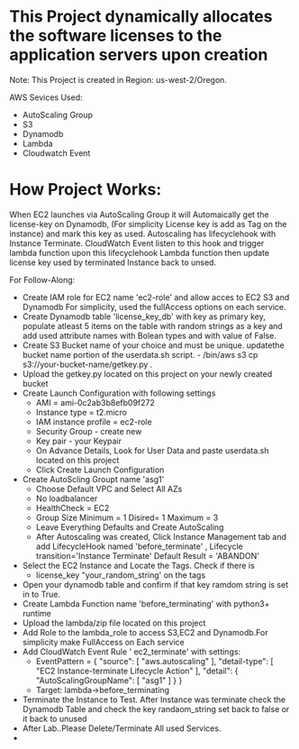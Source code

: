 # This Project dynamically allocates the software licenses to the application servers upon creation
Note: This Project is created in Region: us-west-2/Oregon.

AWS Sevices Used:
- AutoScaling Group
- S3 
- Dynamodb
- Lambda
- Cloudwatch Event

# How Project Works:
  When EC2 launches via AutoScaling Group it will Automaically get the license-key on Dynamodb, (For simplicity License key is add as Tag on the instance) and mark this key as used.
  Autoscaling has lifecyclehook with Instance Terminate.
  CloudWatch Event listen to this hook and trigger lambda function upon this lifecyclehook
  Lambda function then update license key used by terminated Instance back to unsed.
  
  
  
For Follow-Along:
  - Create IAM role for EC2  name 'ec2-role' and  allow acces to EC2 S3 and Dynamodb For simplicity, used the fullAccess options on each service. 
  - Create Dynamodb table 'license_key_db' with key as primary key, populate atleast 5 items on the table with random strings as a key and add used attribute names with Bolean types and with value of False.
  - Create S3 Bucket name of your choice and must be unique. updatethe bucket name portion of the userdata.sh script. 
        - /bin/aws s3 cp s3://your-bucket-name/getkey.py  .
  - Upload the getkey.py located on this project on your newly created bucket
  - Create Launch Configuration with following settings
       - AMI = ami-0c2ab3b8efb09f272
       - Instance type = t2.micro
       - IAM instance profile = ec2-role 
       - Security Group - create new
       - Key pair - your Keypair
       - On Advance Details, Look for User Data and paste userdata.sh located on this project 
       - Click Create Launch Configuration
  - Create AutoScling Groupt name 'asg1'
      - Choose Default VPC and Select All AZs
      - No loadbalancer
      - HealthCheck = EC2
      - Group Size
          Minimum = 1
          Disired= 1
          Maximum = 3
      - Leave Everything Defaults and Create AutoScaling
      - After Autoscaling was created, Click Instance Management tab and add LifecycleHook named 'before_terminate' , Lifecycle transition='Instance Terminate' Default Result = 'ABANDON' 
  - Select the EC2 Instance and Locate the Tags. Check if there is 
      - license_key	"your_random_string' on the tags
  - Open your dynamodb table and confirm if that key ramdom string is set in to True.
  - Create Lambda Function name 'before_terminating' with python3+ runtime 
  - Upload the lambda/zip file located on this project
  - Add Role to the lambda_role to access S3,EC2 and Dynamodb.For simplicity make FullAccess on Each service
  - Add CloudWatch Event Rule ' ec2_terminate' with settings:
     - EventPattern = {
                        "source": [
                          "aws.autoscaling"
                        ],
                        "detail-type": [
                          "EC2 Instance-terminate Lifecycle Action"
                        ],
                        "detail": {
                          "AutoScalingGroupName": [
                            "asg1"
                          ]
                        }
                      }
    - Target: lambda->before_terminating
  - Terminate the Instance to Test. After Instance was terminate check the Dynamodb Table and check the key randaom_string set back to false or it back to unused
  - After Lab..Please Delete/Terminate All used Services.
  - 
